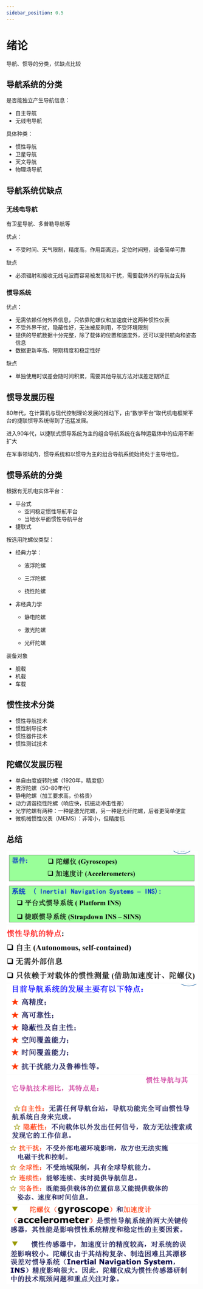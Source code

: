 ```yaml
---
sidebar_position: 0.5
---
```


# 绪论

导航、惯导的分类，优缺点比较

## 导航系统的分类

是否能独立产生导航信息：

- 自主导航
- 无线电导航

具体种类：

- 惯性导航
- 卫星导航
- 天文导航
- 物理场导航

## 导航系统优缺点

### 无线电导航

有卫星导航、多普勒导航等

优点：

- 不受时间、天气限制，精度高，作用距离远，定位时间短，设备简单可靠

缺点

- 必须辐射和接收无线电波而容易被发现和干扰，需要载体外的导航台支持

### 惯导系统

优点：

- 无需依赖任何外界信息，只依靠陀螺仪和加速度计这两种惯性仪表
- 不受外界干扰，隐蔽性好，无法被反利用，不受环境限制
- 提供的导航数据十分完整，除了载体的位置和速度外，还可以提供航向和姿态信息
- 数据更新率高、短期精度和稳定性好

缺点

- 单独使用时误差会随时间积累，需要其他导航方法对误差定期矫正

## 惯导发展历程

80年代，在计算机与现代控制理论发展的推动下，由“数学平台”取代机电框架平台的捷联惯导系统得到了迅猛发展。

进入90年代，以捷联式惯导系统为主的组合导航系统在各种运载体中的应用不断扩大

在军事领域内，惯导系统和以惯导为主的组合导航系统始终处于主导地位。

## 惯导系统的分类

根据有无机电实体平台：

- 平台式
  - 空间稳定惯性导航平台
  - 当地水平面惯性导航平台 
- 捷联式

按选用陀螺仪类型：

- 经典力学：

  - 液浮陀螺

  - 三浮陀螺

  - 挠性陀螺

- 非经典力学

  - 静电陀螺

  - 激光陀螺

  - 光纤陀螺

装备对象

- 舰载
- 机载
- 车载

## 惯性技术分类

- 惯性导航技术
- 惯性制导技术
- 惯性器件技术
- 惯性测试技术

## 陀螺仪发展历程

- 单自由度旋转陀螺（1920年，精度低）
- 液浮陀螺（50-80年代）
- 静电陀螺（加工要求高，价格贵）
- 动力调谐挠性陀螺（响应快，抗振动冲击性差）
- 光学陀螺有两种：一种是激光陀螺，另一种是光纤陀螺，后者更简单便宜
- 微机械惯性仪表（MEMS）：非常小，但精度低

## 总结

<img src="./assets/image-20230612162516309.png" alt="image-20230612162516309" style="zoom:50%;" />

<img src="./assets/image-20230612162448213.png" alt="image-20230612162448213" style="zoom:50%;" />

<img src="./assets/image-20230612162545005.png" alt="image-20230612162545005" style="zoom:50%;" />

<img src="./assets/image-20230612162616793.png" alt="image-20230612162616793" style="zoom:50%;" />

<img src="./assets/image-20230612162623494.png" alt="image-20230612162623494" style="zoom:50%;" />

<img src="./assets/image-20230612162640501.png" alt="image-20230612162640501" style="zoom:50%;" />
